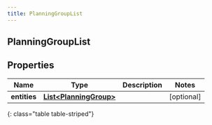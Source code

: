 ```yaml
---
title: PlanningGroupList
---
```

## PlanningGroupList


## Properties

| Name | Type | Description | Notes |
| ------------ | ------------- | ------------- | ------------- |
| **entities** | <!----><!---->[**List&lt;PlanningGroup&gt;**](PlanningGroup.html)<!----> |  |  [optional] |
{: class="table table-striped"}



